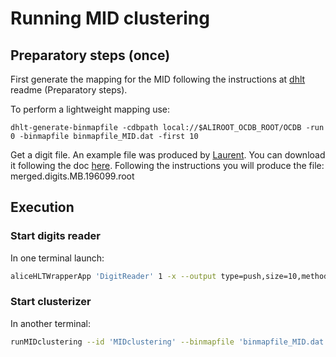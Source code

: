 # Running MID clustering

## Preparatory steps (once)
First generate the mapping for the MID following the instructions at [dhlt](https://github.com/mrrtf/alo/tree/master/dhlt) readme (Preparatory steps).

To perform a lightweight mapping use:

```
dhlt-generate-binmapfile -cdbpath local://$ALIROOT_OCDB_ROOT/OCDB -run 0 -binmapfile binmapfile_MID.dat -first 10
```

Get a digit file. An example file was produced by [Laurent](https://github.com/aphecetche/AliceO2). You can download it following the doc [here](https://github.com/aphecetche/AliceO2/tree/hltwrapper/Detectors/MUON/hltwrapper). Following the instructions you will produce the file: merged.digits.MB.196099.root

## Execution
### Start digits reader
In one terminal launch:
```bash
aliceHLTWrapperApp 'DigitReader' 1 -x --output type=push,size=10,method=bind,address=tcp://*:45000 --library libdhlt.dylib --component MUONDigitReader --parameter '-datafile merged.digits.MB.196099.root'
```

### Start clusterizer
In another terminal:
```bash
runMIDclustering --id 'MIDclustering' --binmapfile 'binmapfile_MID.dat' --source 'tcp://localhost:45000' --mq-config "$O2_ROOT/bin/config/runMIDclustering.json"
```
